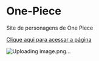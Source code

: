# One-Piece
Site de personagens de One Piece

[Clique aqui para acessar a página](https://arrozdoce007.github.io/One-Piece/)


![Uploading image.png…]()
